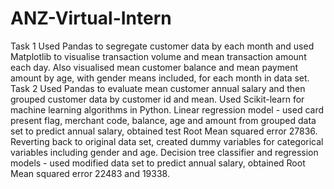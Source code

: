 # ANZ-Virtual-Intern
Task 1 Used Pandas to segregate customer data by each month and used Matplotlib to visualise transaction volume and mean transaction amount each day. Also visualised mean customer balance and mean payment amount by age, with gender means included, for each month in data set.
Task 2
Used Pandas to evaluate mean customer annual salary and then grouped customer data by customer id and mean. Used Scikit-learn for machine learning algorithms in Python. Linear regression model - used card present flag, merchant code, balance, age and amount from grouped data set to predict annual salary, obtained test Root Mean squared error 27836. Reverting back to original data set, created dummy variables for categorical variables including gender and age. Decision tree classifier and regression models - used modified data set to predict annual salary, obtained Root Mean squared error 22483 and 19338.
